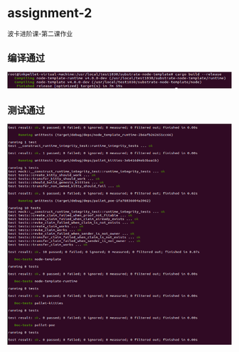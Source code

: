 # assignment-2
波卡进阶课-第二课作业

## 编译通过
![Image](https://raw.githubusercontent.com/abiiiin/images/main/build-print.png)
## 测试通过
![Image](https://raw.githubusercontent.com/abiiiin/images/main/test.png)
